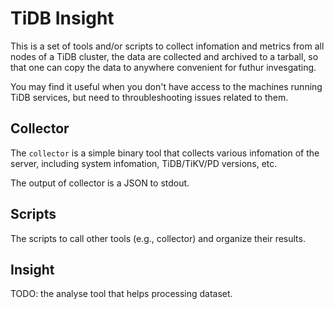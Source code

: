 # TiDB Insight

This is a set of tools and/or scripts to collect infomation and metrics from all nodes of a TiDB cluster, the data are collected and archived to a tarball, so that one can copy the data to anywhere convenient for futhur invesgating.

You may find it useful when you don't have access to the machines running TiDB services, but need to throubleshooting issues related to them.

## Collector

The `collector` is a simple binary tool that collects various infomation of the server, including system infomation, TiDB/TiKV/PD versions, etc.

The output of collector is a JSON to stdout.

## Scripts

The scripts to call other tools (e.g., collector) and organize their results.

## Insight

TODO: the analyse tool that helps processing dataset.
